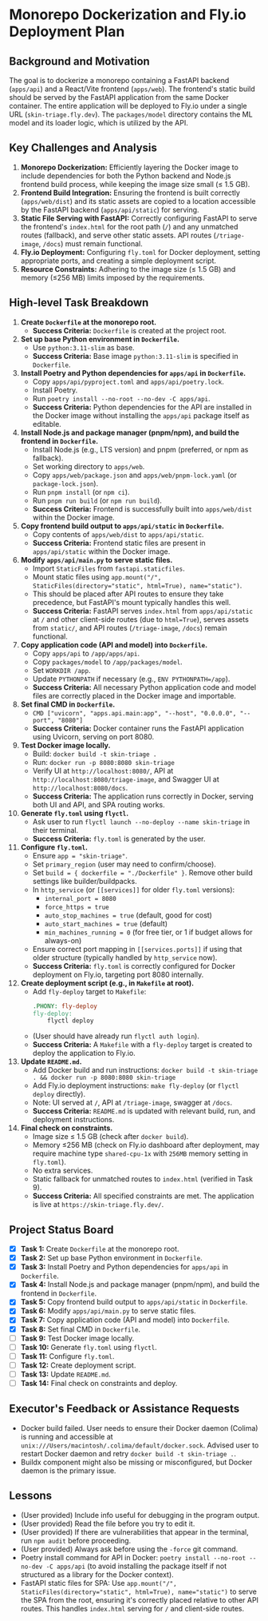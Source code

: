 # Monorepo Dockerization and Fly.io Deployment Plan

## Background and Motivation

The goal is to dockerize a monorepo containing a FastAPI backend (`apps/api`) and a React/Vite frontend (`apps/web`). The frontend's static build should be served by the FastAPI application from the same Docker container. The entire application will be deployed to Fly.io under a single URL (`skin-triage.fly.dev`). The `packages/model` directory contains the ML model and its loader logic, which is utilized by the API.

## Key Challenges and Analysis

1.  **Monorepo Dockerization:** Efficiently layering the Docker image to include dependencies for both the Python backend and Node.js frontend build process, while keeping the image size small (≤ 1.5 GB).
2.  **Frontend Build Integration:** Ensuring the frontend is built correctly (`apps/web/dist`) and its static assets are copied to a location accessible by the FastAPI backend (`apps/api/static`) for serving.
3.  **Static File Serving with FastAPI:** Correctly configuring FastAPI to serve the frontend's `index.html` for the root path (`/`) and any unmatched routes (fallback), and serve other static assets. API routes (`/triage-image`, `/docs`) must remain functional.
4.  **Fly.io Deployment:** Configuring `fly.toml` for Docker deployment, setting appropriate ports, and creating a simple deployment script.
5.  **Resource Constraints:** Adhering to the image size (≤ 1.5 GB) and memory (≤256 MB) limits imposed by the requirements.

## High-level Task Breakdown

1.  **Create `Dockerfile` at the monorepo root.**
    *   **Success Criteria:** `Dockerfile` is created at the project root.
2.  **Set up base Python environment in `Dockerfile`.**
    *   Use `python:3.11-slim` as base.
    *   **Success Criteria:** Base image `python:3.11-slim` is specified in `Dockerfile`.
3.  **Install Poetry and Python dependencies for `apps/api` in `Dockerfile`.**
    *   Copy `apps/api/pyproject.toml` and `apps/api/poetry.lock`.
    *   Install Poetry.
    *   Run `poetry install --no-root --no-dev -C apps/api`.
    *   **Success Criteria:** Python dependencies for the API are installed in the Docker image without installing the `apps/api` package itself as editable.
4.  **Install Node.js and package manager (pnpm/npm), and build the frontend in `Dockerfile`.**
    *   Install Node.js (e.g., LTS version) and pnpm (preferred, or npm as fallback).
    *   Set working directory to `apps/web`.
    *   Copy `apps/web/package.json` and `apps/web/pnpm-lock.yaml` (or `package-lock.json`).
    *   Run `pnpm install` (or `npm ci`).
    *   Run `pnpm run build` (or `npm run build`).
    *   **Success Criteria:** Frontend is successfully built into `apps/web/dist` within the Docker image.
5.  **Copy frontend build output to `apps/api/static` in `Dockerfile`.**
    *   Copy contents of `apps/web/dist` to `apps/api/static`.
    *   **Success Criteria:** Frontend static files are present in `apps/api/static` within the Docker image.
6.  **Modify `apps/api/main.py` to serve static files.**
    *   Import `StaticFiles` from `fastapi.staticfiles`.
    *   Mount static files using `app.mount("/", StaticFiles(directory="static", html=True), name="static")`.
    *   This should be placed after API routes to ensure they take precedence, but FastAPI's mount typically handles this well.
    *   **Success Criteria:** FastAPI serves `index.html` from `apps/api/static` at `/` and other client-side routes (due to `html=True`), serves assets from `static/`, and API routes (`/triage-image`, `/docs`) remain functional.
7.  **Copy application code (API and model) into `Dockerfile`.**
    *   Copy `apps/api` to `/app/apps/api`.
    *   Copy `packages/model` to `/app/packages/model`.
    *   Set `WORKDIR /app`.
    *   Update `PYTHONPATH` if necessary (e.g., `ENV PYTHONPATH=/app`).
    *   **Success Criteria:** All necessary Python application code and model files are correctly placed in the Docker image and importable.
8.  **Set final CMD in `Dockerfile`.**
    *   `CMD ["uvicorn", "apps.api.main:app", "--host", "0.0.0.0", "--port", "8080"]`
    *   **Success Criteria:** Docker container runs the FastAPI application using Uvicorn, serving on port 8080.
9.  **Test Docker image locally.**
    *   Build: `docker build -t skin-triage .`
    *   Run: `docker run -p 8080:8080 skin-triage`
    *   Verify UI at `http://localhost:8080/`, API at `http://localhost:8080/triage-image`, and Swagger UI at `http://localhost:8080/docs`.
    *   **Success Criteria:** The application runs correctly in Docker, serving both UI and API, and SPA routing works.
10. **Generate `fly.toml` using `flyctl`.**
    *   Ask user to run `flyctl launch --no-deploy --name skin-triage` in their terminal.
    *   **Success Criteria:** `fly.toml` is generated by the user.
11. **Configure `fly.toml`.**
    *   Ensure `app = "skin-triage"`.
    *   Set `primary_region` (user may need to confirm/choose).
    *   Set `build = { dockerfile = "./Dockerfile" }`. Remove other build settings like builder/buildpacks.
    *   In `http_service` (or `[[services]]` for older `fly.toml` versions):
        *   `internal_port = 8080`
        *   `force_https = true`
        *   `auto_stop_machines = true` (default, good for cost)
        *   `auto_start_machines = true` (default)
        *   `min_machines_running = 0` (for free tier, or 1 if budget allows for always-on)
    *   Ensure correct port mapping in `[[services.ports]]` if using that older structure (typically handled by `http_service` now).
    *   **Success Criteria:** `fly.toml` is correctly configured for Docker deployment on Fly.io, targeting port 8080 internally.
12. **Create deployment script (e.g., in `Makefile` at root).**
    *   Add `fly-deploy` target to `Makefile`:
        ```makefile
        .PHONY: fly-deploy
        fly-deploy:
        	flyctl deploy
        ```
    *   (User should have already run `flyctl auth login`).
    *   **Success Criteria:** A `Makefile` with a `fly-deploy` target is created to deploy the application to Fly.io.
13. **Update `README.md`.**
    *   Add Docker build and run instructions: `docker build -t skin-triage . && docker run -p 8080:8080 skin-triage`
    *   Add Fly.io deployment instructions: `make fly-deploy` (or `flyctl deploy` directly).
    *   Note: UI served at `/`, API at `/triage-image`, swagger at `/docs`.
    *   **Success Criteria:** `README.md` is updated with relevant build, run, and deployment instructions.
14. **Final check on constraints.**
    *   Image size ≤ 1.5 GB (check after `docker build`).
    *   Memory ≤256 MB (check on Fly.io dashboard after deployment, may require machine type `shared-cpu-1x` with `256MB` memory setting in `fly.toml`).
    *   No extra services.
    *   Static fallback for unmatched routes to `index.html` (verified in Task 9).
    *   **Success Criteria:** All specified constraints are met. The application is live at `https://skin-triage.fly.dev/`.

## Project Status Board

*   [x] **Task 1:** Create `Dockerfile` at the monorepo root.
*   [x] **Task 2:** Set up base Python environment in `Dockerfile`.
*   [x] **Task 3:** Install Poetry and Python dependencies for `apps/api` in `Dockerfile`.
*   [x] **Task 4:** Install Node.js and package manager (pnpm/npm), and build the frontend in `Dockerfile`.
*   [x] **Task 5:** Copy frontend build output to `apps/api/static` in `Dockerfile`.
*   [x] **Task 6:** Modify `apps/api/main.py` to serve static files.
*   [x] **Task 7:** Copy application code (API and model) into `Dockerfile`.
*   [x] **Task 8:** Set final CMD in `Dockerfile`.
*   [ ] **Task 9:** Test Docker image locally.
*   [ ] **Task 10:** Generate `fly.toml` using `flyctl`.
*   [ ] **Task 11:** Configure `fly.toml`.
*   [ ] **Task 12:** Create deployment script.
*   [ ] **Task 13:** Update `README.md`.
*   [ ] **Task 14:** Final check on constraints and deploy.

## Executor's Feedback or Assistance Requests

*   Docker build failed. User needs to ensure their Docker daemon (Colima) is running and accessible at `unix:///Users/macintosh/.colima/default/docker.sock`. Advised user to restart Docker daemon and retry `docker build -t skin-triage .`.
*   Buildx component might also be missing or misconfigured, but Docker daemon is the primary issue.

## Lessons

*   (User provided) Include info useful for debugging in the program output.
*   (User provided) Read the file before you try to edit it.
*   (User provided) If there are vulnerabilities that appear in the terminal, run `npm audit` before proceeding.
*   (User provided) Always ask before using the `-force` git command.
*   Poetry install command for API in Docker: `poetry install --no-root --no-dev -C apps/api` (to avoid installing the package itself if not structured as a library for the Docker context).
*   FastAPI static files for SPA: Use `app.mount("/", StaticFiles(directory="static", html=True), name="static")` to serve the SPA from the root, ensuring it's correctly placed relative to other API routes. This handles `index.html` serving for `/` and client-side routes.
